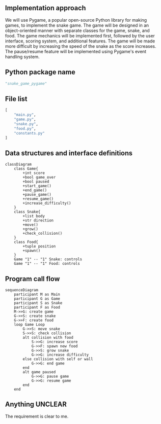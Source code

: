 ## Implementation approach
We will use Pygame, a popular open-source Python library for making games, to implement the snake game. The game will be designed in an object-oriented manner with separate classes for the game, snake, and food. The game mechanics will be implemented first, followed by the user interface, scoring system, and additional features. The game will be made more difficult by increasing the speed of the snake as the score increases. The pause/resume feature will be implemented using Pygame's event handling system.

## Python package name
```python
"snake_game_pygame"
```

## File list
```python
[
    "main.py",
    "game.py",
    "snake.py",
    "food.py",
    "constants.py"
]
```

## Data structures and interface definitions
```mermaid
classDiagram
    class Game{
        +int score
        +bool game_over
        +bool paused
        +start_game()
        +end_game()
        +pause_game()
        +resume_game()
        +increase_difficulty()
    }
    class Snake{
        +list body
        +str direction
        +move()
        +grow()
        +check_collision()
    }
    class Food{
        +tuple position
        +spawn()
    }
    Game "1" -- "1" Snake: controls
    Game "1" -- "1" Food: controls
```

## Program call flow
```mermaid
sequenceDiagram
    participant M as Main
    participant G as Game
    participant S as Snake
    participant F as Food
    M->>G: create game
    G->>S: create snake
    G->>F: create food
    loop Game Loop
        G->>S: move snake
        S->>S: check collision
        alt collision with food
            S->>G: increase score
            G->>F: spawn new food
            G->>S: grow snake
            G->>G: increase difficulty
        else collision with self or wall
            G->>G: end game
        end
        alt game paused
            G->>G: pause game
            G->>G: resume game
        end
    end
```

## Anything UNCLEAR
The requirement is clear to me.